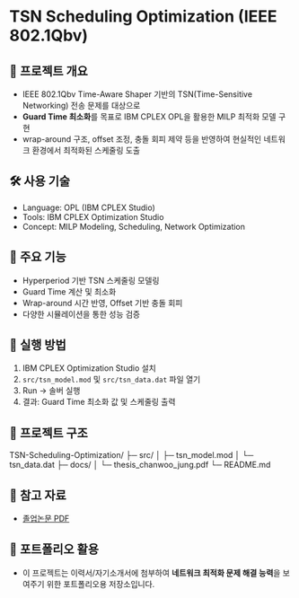 # TSN Scheduling Optimization (IEEE 802.1Qbv)

## 📌 프로젝트 개요
- IEEE 802.1Qbv Time-Aware Shaper 기반의 TSN(Time-Sensitive Networking) 전송 문제를 대상으로
- **Guard Time 최소화**를 목표로 IBM CPLEX OPL을 활용한 MILP 최적화 모델 구현
- wrap-around 구조, offset 조정, 충돌 회피 제약 등을 반영하여 현실적인 네트워크 환경에서 최적화된 스케줄링 도출

## 🛠 사용 기술
- Language: OPL (IBM CPLEX Studio)
- Tools: IBM CPLEX Optimization Studio
- Concept: MILP Modeling, Scheduling, Network Optimization

## 🔑 주요 기능
- Hyperperiod 기반 TSN 스케줄링 모델링
- Guard Time 계산 및 최소화
- Wrap-around 시간 반영, Offset 기반 충돌 회피
- 다양한 시뮬레이션을 통한 성능 검증

## 🚀 실행 방법
1. IBM CPLEX Optimization Studio 설치
2. `src/tsn_model.mod` 및 `src/tsn_data.dat` 파일 열기
3. Run → 솔버 실행
4. 결과: Guard Time 최소화 값 및 스케줄링 출력

## 📂 프로젝트 구조
TSN-Scheduling-Optimization/
├─ src/
│ ├─ tsn_model.mod
│ └─ tsn_data.dat
├─ docs/
│ └─ thesis_chanwoo_jung.pdf
└─ README.md

## 📄 참고 자료
- [졸업논문 PDF](./docs/thesis_chanwoo_jung.pdf)

## 🔗 포트폴리오 활용
- 이 프로젝트는 이력서/자기소개서에 첨부하여 **네트워크 최적화 문제 해결 능력**을 보여주기 위한 포트폴리오용 저장소입니다.
